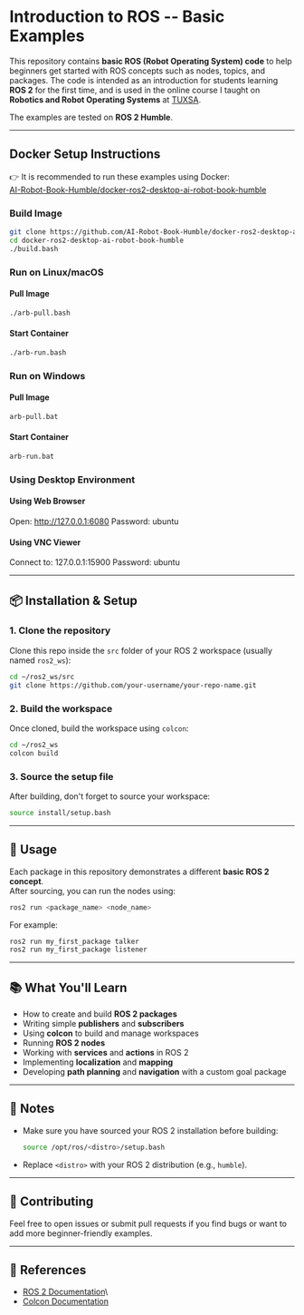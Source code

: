 # Introduction to ROS -- Basic Examples

This repository contains **basic ROS (Robot Operating System) code** to help beginners get started with ROS concepts such as nodes, topics, and packages. The code is intended as an introduction for students learning **ROS 2** for the first time, and is used in the online course I taught on **Robotics and Robot Operating Systems** at [TUXSA](https://www.skilllane.com/courses/tuxsa-Robotics-and-Robot-Operating-Systems).  

The examples are tested on **ROS 2 Humble**.  

---

## Docker Setup Instructions

👉 It is recommended to run these examples using Docker:  
[AI-Robot-Book-Humble/docker-ros2-desktop-ai-robot-book-humble](https://github.com/AI-Robot-Book-Humble/docker-ros2-desktop-ai-robot-book-humble)

### Build Image
```bash
git clone https://github.com/AI-Robot-Book-Humble/docker-ros2-desktop-ai-robot-book-humble
cd docker-ros2-desktop-ai-robot-book-humble
./build.bash
```

### Run on Linux/macOS
#### Pull Image
```bash
./arb-pull.bash
```

#### Start Container
```bash
./arb-run.bash
```

### Run on Windows
#### Pull Image
```bash
arb-pull.bat
```

#### Start Container
```bash
arb-run.bat
```
### Using Desktop Environment

#### Using Web Browser
Open: http://127.0.0.1:6080
Password: ubuntu

#### Using VNC Viewer
Connect to: 127.0.0.1:15900
Password: ubuntu

------------------------------------------------------------------------

## 📦 Installation & Setup

### 1. Clone the repository

Clone this repo inside the `src` folder of your ROS 2 workspace (usually
named `ros2_ws`):

``` bash
cd ~/ros2_ws/src
git clone https://github.com/your-username/your-repo-name.git
```

### 2. Build the workspace

Once cloned, build the workspace using `colcon`:

``` bash
cd ~/ros2_ws
colcon build
```

### 3. Source the setup file

After building, don't forget to source your workspace:

``` bash
source install/setup.bash
```

------------------------------------------------------------------------

## 🚀 Usage

Each package in this repository demonstrates a different **basic ROS 2
concept**.\
After sourcing, you can run the nodes using:

``` bash
ros2 run <package_name> <node_name>
```

For example:

``` bash
ros2 run my_first_package talker
ros2 run my_first_package listener
```

------------------------------------------------------------------------

## 📚 What You'll Learn

- How to create and build **ROS 2 packages**  
- Writing simple **publishers** and **subscribers**  
- Using **colcon** to build and manage workspaces  
- Running **ROS 2 nodes**  
- Working with **services** and **actions** in ROS 2  
- Implementing **localization** and **mapping**  
- Developing **path planning** and **navigation** with a custom goal package  

------------------------------------------------------------------------

## 📝 Notes

-   Make sure you have sourced your ROS 2 installation before building:

    ``` bash
    source /opt/ros/<distro>/setup.bash
    ```

-   Replace `<distro>` with your ROS 2 distribution (e.g., `humble`).

------------------------------------------------------------------------

## 🤝 Contributing

Feel free to open issues or submit pull requests if you find bugs or
want to add more beginner-friendly examples.

------------------------------------------------------------------------

## 📖 References

-   [ROS 2 Documentation](https://docs.ros.org/en/rolling/)\
-   [Colcon Documentation](https://colcon.readthedocs.io/)
